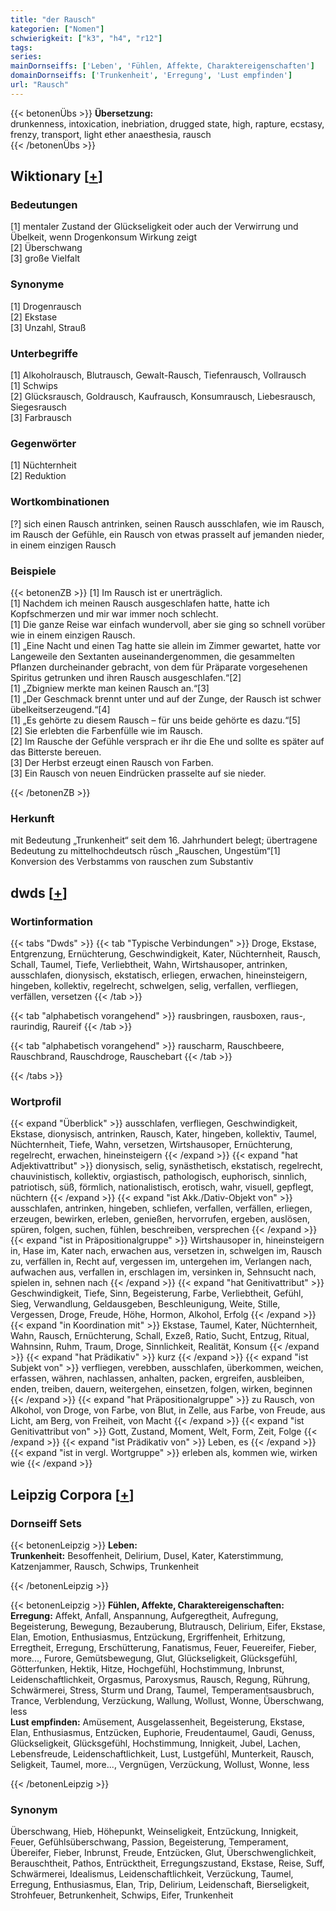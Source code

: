 ```yaml
---
title: "der Rausch"
kategorien: ["Nomen"]
schwierigkeit: ["k3", "h4", "r12"]
tags:
series:
mainDornseiffs: ['Leben', 'Fühlen, Affekte, Charaktereigenschaften']
domainDornseiffs: ['Trunkenheit', 'Erregung', 'Lust empfinden']
url: "Rausch"
---
```


{{< betonenÜbs >}}
**Übersetzung:**  
drunkenness, intoxication, inebriation, drugged state, high, rapture, ecstasy, frenzy, transport, light ether anaesthesia, rausch  
{{< /betonenÜbs >}}

## Wiktionary [[+](https://de.wiktionary.org/wiki/Rausch)]

### Bedeutungen
[1] mentaler Zustand der Glückseligkeit oder auch der Verwirrung und Übelkeit, wenn Drogenkonsum Wirkung zeigt  
[2] Überschwang  
[3] große Vielfalt  

### Synonyme
[1] Drogenrausch  
[2] Ekstase  
[3] Unzahl, Strauß  

### Unterbegriffe
[1] Alkoholrausch, Blutrausch, Gewalt-Rausch, Tiefenrausch, Vollrausch  
[1] Schwips  
[2] Glücksrausch, Goldrausch, Kaufrausch, Konsumrausch, Liebesrausch, Siegesrausch  
[3] Farbrausch  

### Gegenwörter
[1] Nüchternheit  
[2] Reduktion  

### Wortkombinationen
[?] sich einen Rausch antrinken, seinen Rausch ausschlafen, wie im Rausch, im Rausch der Gefühle, ein Rausch von etwas prasselt auf jemanden nieder, in einem einzigen Rausch  

### Beispiele
{{< betonenZB >}}
[1] Im Rausch ist er unerträglich.  
[1] Nachdem ich meinen Rausch ausgeschlafen hatte, hatte ich Kopfschmerzen und mir war immer noch schlecht.  
[1] Die ganze Reise war einfach wundervoll, aber sie ging so schnell vorüber wie in einem einzigen Rausch.  
[1] „Eine Nacht und einen Tag hatte sie allein im Zimmer gewartet, hatte vor Langeweile den Sextanten auseinandergenommen, die gesammelten Pflanzen durcheinander gebracht, von dem für Präparate vorgesehenen Spiritus getrunken und ihren Rausch ausgeschlafen.“[2]  
[1] „Zbigniew merkte man keinen Rausch an.“[3]  
[1] „Der Geschmack brennt unter und auf der Zunge, der Rausch ist schwer übelkeitserzeugend.“[4]  
[1] „Es gehörte zu diesem Rausch – für uns beide gehörte es dazu.“[5]  
[2] Sie erlebten die Farbenfülle wie im Rausch.  
[2] Im Rausche der Gefühle versprach er ihr die Ehe und sollte es später auf das Bitterste bereuen.  
[3] Der Herbst erzeugt einen Rausch von Farben.  
[3] Ein Rausch von neuen Eindrücken prasselte auf sie nieder.  

{{< /betonenZB >}}
### Herkunft
mit Bedeutung „Trunkenheit“ seit dem 16. Jahrhundert belegt; übertragene Bedeutung zu mittelhochdeutsch rūsch „Rauschen, Ungestüm“[1]  
Konversion des Verbstamms von rauschen zum Substantiv  



## dwds [[+](https://www.dwds.de/wb/Rausch)]

### Wortinformation
{{< tabs "Dwds" >}}
{{< tab "Typische Verbindungen" >}}
Droge, Ekstase, Entgrenzung, Ernüchterung, Geschwindigkeit, Kater, Nüchternheit, Rausch, Schall, Taumel, Tiefe, Verliebtheit, Wahn, Wirtshausoper, antrinken, ausschlafen, dionysisch, ekstatisch, erliegen, erwachen, hineinsteigern, hingeben, kollektiv, regelrecht, schwelgen, selig, verfallen, verfliegen, verfällen, versetzen
{{< /tab >}}

{{< tab "alphabetisch vorangehend" >}}
rausbringen, rausboxen, raus-, raurindig, Raureif
{{< /tab >}}

{{< tab "alphabetisch vorangehend" >}}
rauscharm, Rauschbeere, Rauschbrand, Rauschdroge, Rauschebart
{{< /tab >}}

{{< /tabs >}}

### Wortprofil
{{< expand "Überblick" >}} ausschlafen, verfliegen, Geschwindigkeit, Ekstase, dionysisch, antrinken, Rausch, Kater, hingeben, kollektiv, Taumel, Nüchternheit, Tiefe, Wahn, versetzen, Wirtshausoper, Ernüchterung, regelrecht, erwachen, hineinsteigern {{< /expand >}}
{{< expand "hat Adjektivattribut" >}} dionysisch, selig, synästhetisch, ekstatisch, regelrecht, chauvinistisch, kollektiv, orgiastisch, pathologisch, euphorisch, sinnlich, patriotisch, süß, förmlich, nationalistisch, erotisch, wahr, visuell, gepflegt, nüchtern {{< /expand >}}
{{< expand "ist Akk./Dativ-Objekt von" >}} ausschlafen, antrinken, hingeben, schliefen, verfallen, verfällen, erliegen, erzeugen, bewirken, erleben, genießen, hervorrufen, ergeben, auslösen, spüren, folgen, suchen, fühlen, beschreiben, versprechen {{< /expand >}}
{{< expand "ist in Präpositionalgruppe" >}} Wirtshausoper in, hineinsteigern in, Hase im, Kater nach, erwachen aus, versetzen in, schwelgen im, Rausch zu, verfällen in, Recht auf, vergessen im, untergehen im, Verlangen nach, aufwachen aus, verfallen in, erschlagen im, versinken in, Sehnsucht nach, spielen in, sehnen nach {{< /expand >}}
{{< expand "hat Genitivattribut" >}} Geschwindigkeit, Tiefe, Sinn, Begeisterung, Farbe, Verliebtheit, Gefühl, Sieg, Verwandlung, Geldausgeben, Beschleunigung, Weite, Stille, Vergessen, Droge, Freude, Höhe, Hormon, Alkohol, Erfolg {{< /expand >}}
{{< expand "in Koordination mit" >}} Ekstase, Taumel, Kater, Nüchternheit, Wahn, Rausch, Ernüchterung, Schall, Exzeß, Ratio, Sucht, Entzug, Ritual, Wahnsinn, Ruhm, Traum, Droge, Sinnlichkeit, Realität, Konsum {{< /expand >}}
{{< expand "hat Prädikativ" >}} kurz {{< /expand >}}
{{< expand "ist Subjekt von" >}} verfliegen, verebben, ausschlafen, überkommen, weichen, erfassen, währen, nachlassen, anhalten, packen, ergreifen, ausbleiben, enden, treiben, dauern, weitergehen, einsetzen, folgen, wirken, beginnen {{< /expand >}}
{{< expand "hat Präpositionalgruppe" >}} zu Rausch, von Alkohol, von Droge, von Farbe, von Blut, in Zelle, aus Farbe, von Freude, aus Licht, am Berg, von Freiheit, von Macht {{< /expand >}}
{{< expand "ist Genitivattribut von" >}} Gott, Zustand, Moment, Welt, Form, Zeit, Folge {{< /expand >}}
{{< expand "ist Prädikativ von" >}} Leben, es {{< /expand >}}
{{< expand "ist in vergl. Wortgruppe" >}} erleben als, kommen wie, wirken wie {{< /expand >}}

## Leipzig Corpora [[+](https://corpora.uni-leipzig.de/en/res?word=Rausch&corpusId=deu_newscrawl-public_2018)]

### Dornseiff Sets
{{< betonenLeipzig >}}
**Leben:**  
**Trunkenheit:** Besoffenheit, Delirium, Dusel, Kater, Katerstimmung, Katzenjammer, Rausch, Schwips, Trunkenheit  

{{< /betonenLeipzig >}}


{{< betonenLeipzig >}}
**Fühlen, Affekte, Charaktereigenschaften:**  
**Erregung:** Affekt, Anfall, Anspannung, Aufgeregtheit, Aufregung, Begeisterung, Bewegung, Bezauberung, Blutrausch, Delirium, Eifer, Ekstase, Elan, Emotion, Enthusiasmus, Entzückung, Ergriffenheit, Erhitzung, Erregtheit, Erregung, Erschütterung, Fanatismus, Feuer, Feuereifer, Fieber, more..., Furore, Gemütsbewegung, Glut, Glückseligkeit, Glücksgefühl, Götterfunken, Hektik, Hitze, Hochgefühl, Hochstimmung, Inbrunst, Leidenschaftlichkeit, Orgasmus, Paroxysmus, Rausch, Regung, Rührung, Schwärmerei, Stress, Sturm und Drang, Taumel, Temperamentsausbruch, Trance, Verblendung, Verzückung, Wallung, Wollust, Wonne, Überschwang, less  
**Lust empfinden:** Amüsement, Ausgelassenheit, Begeisterung, Ekstase, Elan, Enthusiasmus, Entzücken, Euphorie, Freudentaumel, Gaudi, Genuss, Glückseligkeit, Glücksgefühl, Hochstimmung, Innigkeit, Jubel, Lachen, Lebensfreude, Leidenschaftlichkeit, Lust, Lustgefühl, Munterkeit, Rausch, Seligkeit, Taumel, more..., Vergnügen, Verzückung, Wollust, Wonne, less  

{{< /betonenLeipzig >}}

### Synonym
Überschwang, Hieb, Höhepunkt, Weinseligkeit, Entzückung, Innigkeit, Feuer, Gefühlsüberschwang, Passion, Begeisterung, Temperament, Übereifer, Fieber, Inbrunst, Freude, Entzücken, Glut, Überschwenglichkeit, Berauschtheit, Pathos, Entrücktheit, Erregungszustand, Ekstase, Reise, Suff, Schwärmerei, Idealismus, Leidenschaftlichkeit, Verzückung, Taumel, Erregung, Enthusiasmus, Elan, Trip, Delirium, Leidenschaft, Bierseligkeit, Strohfeuer, Betrunkenheit, Schwips, Eifer, Trunkenheit

